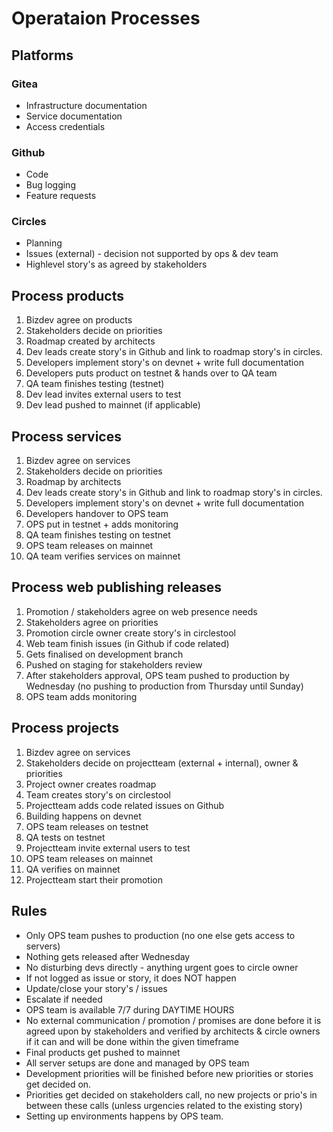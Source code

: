 # Operataion Processes 

## Platforms

### Gitea

- Infrastructure documentation
- Service documentation
- Access credentials

### Github

- Code
- Bug logging 
- Feature requests

### Circles

- Planning
- Issues (external) - decision not supported by ops & dev team
- Highlevel story's as agreed by stakeholders


## Process products 
1. Bizdev agree on products
2. Stakeholders decide on priorities 
3. Roadmap created by architects
4. Dev leads create story's in Github and link to roadmap story's in circles.
5. Developers implement story's on devnet + write full documentation
6. Developers puts product on testnet & hands over to QA team 
7. QA team finishes testing (testnet) 
8. Dev lead invites external users to test 
9. Dev lead pushed to mainnet (if applicable)


## Process services
1. Bizdev agree on services 
2. Stakeholders decide on priorities 
3. Roadmap by architects
4. Dev leads create story's in Github and link to roadmap story's in circles.
5. Developers implement story's on devnet + write full documentation
6. Developers handover to OPS team
7. OPS put in testnet + adds monitoring 
8. QA team finishes testing on testnet
9. OPS team releases on mainnet
10. QA team verifies services on mainnet


## Process web publishing releases
1. Promotion / stakeholders agree on web presence needs 
2. Stakeholders agree on priorities 
3. Promotion circle owner create story's in circlestool 
4. Web team finish issues (in Github if code related)
5. Gets finalised on development branch
6. Pushed on staging for stakeholders review 
7. After stakeholders approval, OPS team pushed to production by Wednesday (no pushing to production from Thursday until Sunday)
8. OPS team adds monitoring 

## Process projects
1. Bizdev agree on services 
2. Stakeholders decide on projectteam (external + internal), owner & priorities 
3. Project owner creates roadmap 
4. Team creates story's on circlestool
5. Projectteam adds code related issues on Github 
6. Building happens on devnet 
7. OPS team releases on testnet
8. QA tests on testnet
9. Projectteam invite external users to test 
10. OPS team releases on mainnet 
11. QA verifies on mainnet 
12. Projectteam start their promotion


## Rules
- Only OPS team pushes to production (no one else gets access to servers) 
- Nothing gets released after Wednesday 
- No disturbing devs directly - anything urgent goes to circle owner 
- If not logged as issue or story, it does NOT happen
- Update/close your story's / issues
- Escalate if needed 
- OPS team is available 7/7 during DAYTIME HOURS 
- No external communication / promotion / promises are done before it is agreed upon by stakeholders and verified by architects & circle owners if it can and will be done within the given timeframe 
- Final products get pushed to mainnet 
- All server setups are done and managed by OPS team
- Development priorities will be finished before new priorities or stories get decided on. 
- Priorities get decided on stakeholders call, no new projects or prio's in between these calls (unless urgencies related to the existing story)
- Setting up environments happens by OPS team. 

